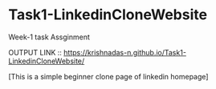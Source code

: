 # Task1-LinkedinCloneWebsite
Week-1 task Assginment

OUTPUT LINK :: https://krishnadas-n.github.io/Task1-LinkedinCloneWebsite/

[This is a simple beginner clone page of linkedin homepage]
